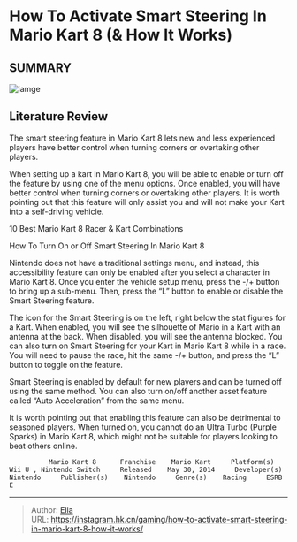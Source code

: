 # How To Activate Smart Steering In Mario Kart 8 (&amp; How It Works)


## SUMMARY 

![iamge](https://static1.srcdn.com/wordpress/wp-content/uploads/2024/01/how-to-activate-smart-steering-in-mario-kart-8-how-it-works-1.jpg)

## Literature Review

The smart steering feature in Mario Kart 8 lets new and less experienced players have better control when turning corners or overtaking other players.





When setting up a kart in Mario Kart 8, you will be able to enable or turn off the feature by using one of the menu options. Once enabled, you will have better control when turning corners or overtaking other players. It is worth pointing out that this feature will only assist you and will not make your Kart into a self-driving vehicle.




10 Best Mario Kart 8 Racer &amp; Kart Combinations


 How To Turn On or Off Smart Steering In Mario Kart 8 
          

Nintendo does not have a traditional settings menu, and instead, this accessibility feature can only be enabled after you select a character in Mario Kart 8. Once you enter the vehicle setup menu, press the -/&#43; button to bring up a sub-menu. Then, press the “L” button to enable or disable the Smart Steering feature.

The icon for the Smart Steering is on the left, right below the stat figures for a Kart. When enabled, you will see the silhouette of Mario in a Kart with an antenna at the back. When disabled, you will see the antenna blocked. You can also turn on Smart Steering for your Kart in Mario Kart 8 while in a race. You will need to pause the race, hit the same -/&#43; button, and press the “L” button to toggle on the feature.






Smart Steering is enabled by default for new players and can be turned off using the same method. You can also turn on/off another asset feature called “Auto Acceleration” from the same menu.




It is worth pointing out that enabling this feature can also be detrimental to seasoned players. When turned on, you cannot do an Ultra Turbo (Purple Sparks) in Mario Kart 8, which might not be suitable for players looking to beat others online.

              Mario Kart 8      Franchise    Mario Kart     Platform(s)    Wii U , Nintendo Switch     Released    May 30, 2014     Developer(s)    Nintendo     Publisher(s)    Nintendo     Genre(s)    Racing     ESRB    E      


---

> Author: [Ella](https://instagram.hk.cn/)  
> URL: https://instagram.hk.cn/gaming/how-to-activate-smart-steering-in-mario-kart-8-how-it-works/  

